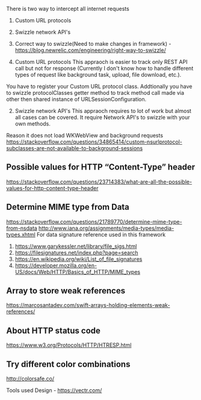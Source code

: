 There is two way to intercept all internet requests
1. Custom URL protocols
2. Swizzle network API's
3. Correct way to swizzle(Need to make changes in framework) - https://blog.newrelic.com/engineering/right-way-to-swizzle/

1. Custom URL protocols
 This appraoch is easier to track only REST API call but not for response (Currently I don't know how to handle different types of request like background task, upload, file download, etc.).
 
 You have to register your Custom URL protocol class. Addtionally you have to swizzle protocolClasses getter method to track method call made via other then shared instance of URLSessionConfiguration.
 
 2. Swizzle network API's 
 This appraoch requires to lot of work but almost all cases can be covered. It require Network API's to swizzle with your own methods.

 
 Reason it does not load WKWebView and background requests
 https://stackoverflow.com/questions/34865414/custom-nsurlprotocol-subclasses-are-not-available-to-background-sessions

## Possible values for HTTP “Content-Type” header
https://stackoverflow.com/questions/23714383/what-are-all-the-possible-values-for-http-content-type-header


## Determine MIME type from Data
https://stackoverflow.com/questions/21789770/determine-mime-type-from-nsdata
http://www.iana.org/assignments/media-types/media-types.xhtml
For data signature reference used in this framework
1. https://www.garykessler.net/library/file_sigs.html
2. https://filesignatures.net/index.php?page=search
3. https://en.wikipedia.org/wiki/List_of_file_signatures
4. https://developer.mozilla.org/en-US/docs/Web/HTTP/Basics_of_HTTP/MIME_types


## Array to store weak references
https://marcosantadev.com/swift-arrays-holding-elements-weak-references/

## About HTTP status code
https://www.w3.org/Protocols/HTTP/HTRESP.html

## Try different color combinations
http://colorsafe.co/


Tools used
Design - https://vectr.com/


